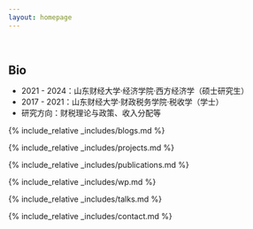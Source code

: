 ```yaml
---
layout: homepage
---
```


<h1 id="about-me"></h1>

<h2 style="margin: 60px 0px 10px;">Bio</h2>


- 2021 - 2024：山东财经大学·经济学院·西方经济学（硕士研究生）
- 2017 - 2021：山东财经大学·财政税务学院·税收学（学士）
- 研究方向：财税理论与政策、收入分配等


{% include_relative _includes/blogs.md %}

{% include_relative _includes/projects.md %}

{% include_relative _includes/publications.md %}

{% include_relative _includes/wp.md %}

{% include_relative _includes/talks.md %}


{% include_relative _includes/contact.md %}


